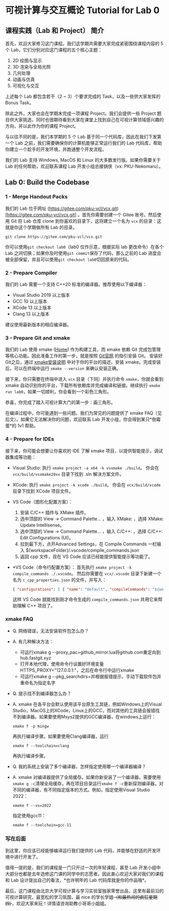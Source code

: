 # 可视计算与交互概论 Tutorial for Lab 0

## 课程实践（Lab 和 Project） 简介

首先，欢迎大家修习这门课程。我们这学期共需要大家完成紧密围绕课程内容的 5 个 Lab，它们分别对应这门课程的五个核心主题：

 1. 2D 绘图与显示
 2. 3D 渲染与全局光照
 3. 几何处理
 4. 动画与仿真
 5. 可视化与交互

上述每个 Lab 都包含若干（2 ~ 3）个要求完成的 Task，以及一些供大家发挥的 Bonus Task。

除此之外，大家也会在学期末完成一项课程 Project。我们会提供一些 Project 题目供大家挑选，同时也很期待看到大家在课堂上找到自己在可视计算领域感兴趣的方向，并以此作为你的课程 Project。

与以往不同的是，我们本学期的 5 个 Lab 基于同一个代码库，因此在我们下发第一个 Lab 之前，我们需要确保你的计算机能够正常运行我们的 Lab 代码库，帮助你建立一个趁手的开发环境，并跑通整个开发流程。

我们的 Lab 支持 Windows, MacOS 和 Linux 的大多数发行版。如果你需要关于 Lab 的任何帮助，欢迎联系课程 Lab 开发小组总接锅侠（vx: PKU-Nekomaru）。

## Lab 0: Build the Codebase

### 1 - Merge Handout Packs

我们的 Lab 位于网址 (https://gitee.com/pku-vcl/vcx.git)[https://gitee.com/pku-vcl/vcx.git] 。首先你需要创建一个 Gitee 账号。然后使用 Git 将 Lab 仓库 clone 到你喜欢的目录下，这将建立一个名为 `vcx` 的目录：这就是你这个学期做所有 Lab 的目录。

```
git clone https://gitee.com/pku-vcl/vcx.git
```

你可以使用`git checkout lab0`（lab0 仅作示意，根据实际 lab 更改命令）在各个 Lab 之间切换；如果你及时使用`git commit`保存了代码，那么之前的 Lab 进度会被全部保留，并且可以使用`git checkout lab0`切回原来的代码。

### 2 - Prepare Compiler

我们的 Lab 需要一个支持 C++20 标准的编译器。推荐使用以下编译器：

- Visual Studio 2019 以上版本
- GCC 10 以上版本
- XCode 13 以上版本
- Clang 13 以上版本

建议使用最新版本的相应编译器。

### 3 - Prepare Git and xmake

我们的 Lab 使用 xmake ([Home](https://xmake.io/)) 作为构建工具，而 xmake 依赖 Git 完成包管理等核心功能。因此准备工作的第一步，就是按照 [Git官网](https://git-scm.com/) 的指引安装 Git。 安装好Git之后，通过 [xmake安装说明](https://xmake.io/#/guide/installation) 中对于你的平台的描述，安装 xmake。完成安装后，可以在终端中运行 `xmake --version` 来确认安装正确。

接下来，你只需要在终端中进入 `vcx` 目录（下同）并执行命令 `xmake`，你就会看到 xmake 自动识别你的平台，下载所有依赖库并完成编译和链接。继续执行 `xmake run lab0`，如果一切顺利，你会看到一个彩色三角形。

恭喜，你完成了踏入可视计算大门的第一步：画三角形。

在编译过程中，你可能遇到一些问题。我们为常见的问题提供了 xmake FAQ（见后文）。如果它无法解决你的问题，欢迎联系 Lab 开发小组，你会得到某只\*倒霉蛋\*的 1v1 帮助。

### 4 - Prepare for IDEs

接下来，你可能会想要让你喜欢的 IDE 了解 xmake 项目，以提供智能提示，调试器集成等功能：

 -  Visual Studio: 
    执行 `xmake project -a x64 -k vsxmake ./build`。
    你会在 `vcx/build/vsxmake20xx` 目录下找到 .sln 解决方案文件。

 -  XCode:
    执行 `xmake project -k xcode ./build`。
    你会在 `vcx/build/xcode` 目录下找到 XCode 项目文件。

 -  VS Code（图形化配置方案）：
    1. 安装 C/C++ 插件与 XMake 插件。
    2. 选中顶部的 View -> Command Palette... ，输入 XMake: ，选择 XMake: Update Intellisense。
    3. 选中顶部的 View -> Command Palette... ，输入 C/C++: ，选择 C/C++: Edit Configurations (UI)。
    4. 拉到最下方，点开Advanced Settings，在 Compile Commands 一栏输入 ${workspaceFolder}/.vscode/compile_commands.json
    5. 返回 cpp 文件，现在 VS Code 应该已经能提供智能提示等功能了。

 -  *VS Code（命令行配置方案）：
    首先执行 `xmake project -k compile_commands ./.vscode`。
    然后你需要在 `vcx/.vscode` 目录下新建一个名为 `c_cpp_properties.json` 的文件，并写入：
    
    ```json
    { "configurations": [ { "name": "Default", "compileCommands": "${workspaceFolder}/.vscode/compile_commands.json" } ], "version": 4 }
    ```
    
    这样 VS Code 就能找到刚才命令生成的 `compile_commands.json` 并用它来帮助理解 C++ 项目了。

### xmake FAQ

- Q. 网络错误，无法安装软件包怎么办？

- A. 有几种解决方法：
  - 可运行xmake g --proxy_pac=github_mirror.lua将github.com重定向到hub.fastgit.xyz
  - 打开本地代理，使用命令行设置好环境变量HTTPS_PROXY="127.0.0.1:<port>"，之后在命令行中运行xmake
  - 可运行xmake g --pkg_searchdirs=<download-dir>并根据报错提示，手动下载软件包并重命名为指定名字

- Q. 提示找不到编译器怎么办？

- A. xmake 在各平台会默认使用该平台原生工具链，例如Windows上的Visual Studio，MacOS上的XCode，Linux上的GCC，而对其他的工具链会报错找不到编译器。如果要使用Msys2提供的GCC编译器，在windows上运行：
  ```
  xmake f -p mingw
  ```
  再执行编译步骤。如果要使用Clang编译器，运行
  ```
  xmake f --toolchain=clang
  ```
  再执行编译步骤。

- Q. 我的系统上安装了多个编译器，怎样指定使用哪一个编译器编译？

- A. xmake 对编译器提供了全局缓存。如果你新安装了一个编译器，需要使用`xmake g -c`清理全局缓存，再在项目目录运行`xmake f -c`重新探测编译器。对不同的编译器，有不同指定版本的方式。例如，指定使用Visual Studio 2022：
  ```
  xmake f --vs=2022
  ```
  指定使用gcc11：
  ```
  xmake f --toolchain=gcc-11
  ```

### 写在后面

到这里，你应该已经能够编译运行我们提供的 Lab 代码，并能够在舒适的开发环境中进行开发了。

值得一提的是，我们的课程是一门只开过一次的年轻课程，甚至 Lab 开发小组中大部分也都是去年选修这门课的同学中的志愿者。因此衷心欢迎大家对我们的课程和 Lab 设计提出自己的看法，\*也许明年的 Lab 代码库就是你的作品哦\*。

最后，这门课程由北京大学可视计算与学习实验室独家荣誉出品，这里有最前沿的可视计算研究，最宽松的学习氛围，最 nice 的学长学姐~~（和最热闹的疯狂星期四）~~，欢迎大家来玩！详情请咨询助教小哥哥小姐姐。
